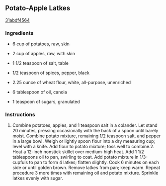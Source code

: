 ## Potato-Apple Latkes

[31abdf4564](http://www.myrecipes.com/recipe/potato-apple-latkes)

### Ingredients

 - 6 cup of potatoes, raw, skin

 - 2 cup of apples, raw, with skin

 - 1 1/2 teaspoon of salt, table

 - 1/2 teaspoon of spices, pepper, black

 - 2.25 ounce of wheat flour, white, all-purpose, unenriched

 - 6 tablespoon of oil, canola

 - 1 teaspoon of sugars, granulated

### Instructions

1. Combine potatoes, apples, and 1 teaspoon salt in a colander. Let stand 20 minutes, pressing occasionally with the back of a spoon until barely moist. Combine potato mixture, remaining 1/2 teaspoon salt, and pepper in a large bowl. Weigh or lightly spoon flour into a dry measuring cup; level with a knife. Add flour to potato mixture; toss well to combine.2. Heat a 12-inch nonstick skillet over medium-high heat. Add 1 1/2 tablespoons oil to pan, swirling to coat. Add potato mixture in 1/3-cupfuls to pan to form 4 latkes; flatten slightly. Cook 6 minutes on each side or until golden brown. Remove latkes from pan; keep warm. Repeat procedure 3 more times with remaining oil and potato mixture. Sprinkle latkes evenly with sugar.
